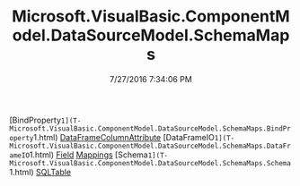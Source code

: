 ﻿---
title: Microsoft.VisualBasic.ComponentModel.DataSourceModel.SchemaMaps
date: 7/27/2016 7:34:06 PM
---

[BindProperty`1](T-Microsoft.VisualBasic.ComponentModel.DataSourceModel.SchemaMaps.BindProperty`1.html)
[DataFrameColumnAttribute](T-Microsoft.VisualBasic.ComponentModel.DataSourceModel.SchemaMaps.DataFrameColumnAttribute.html)
[DataFrameIO`1](T-Microsoft.VisualBasic.ComponentModel.DataSourceModel.SchemaMaps.DataFrameIO`1.html)
[Field](T-Microsoft.VisualBasic.ComponentModel.DataSourceModel.SchemaMaps.Field.html)
[Mappings](T-Microsoft.VisualBasic.ComponentModel.DataSourceModel.SchemaMaps.Mappings.html)
[Schema`1](T-Microsoft.VisualBasic.ComponentModel.DataSourceModel.SchemaMaps.Schema`1.html)
[SQLTable](T-Microsoft.VisualBasic.ComponentModel.DataSourceModel.SchemaMaps.SQLTable.html)
